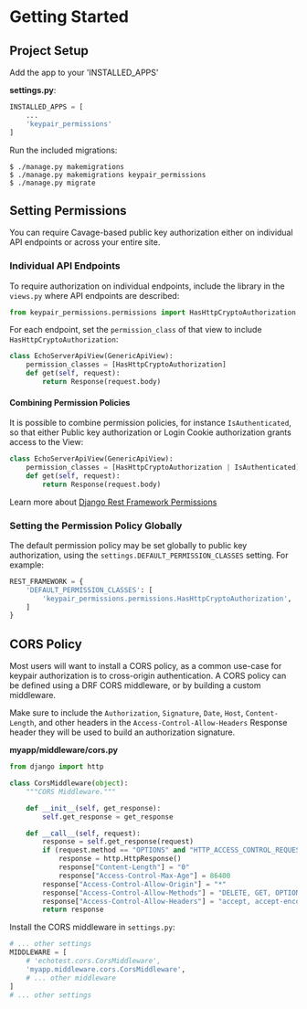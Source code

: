 # Getting Started

## Project Setup

Add the app to your 'INSTALLED_APPS'

**settings.py**:
```python
INSTALLED_APPS = [
	...
	'keypair_permissions'
]
```

Run the included migrations:

```
$ ./manage.py makemigrations
$ ./manage.py makemigrations keypair_permissions
$ ./manage.py migrate
```

## Setting Permissions

You can require Cavage-based public key authorization either on individual API endpoints or across your entire site.

### Individual API Endpoints

To require authorization on individual endpoints, include the library in the `views.py` where API endpoints are described:

```python
from keypair_permissions.permissions import HasHttpCryptoAuthorization
```

For each endpoint, set the `permission_class` of that view to include `HasHttpCryptoAuthorization`:

```python
class EchoServerApiView(GenericApiView):
    permission_classes = [HasHttpCryptoAuthorization]
    def get(self, request):
        return Response(request.body)
```


#### Combining Permission Policies

It is possible to combine permission policies, for instance `IsAuthenticated`, so that either Public key authorization or Login Cookie authorization grants access to the View:


```python
class EchoServerApiView(GenericApiView):
    permission_classes = [HasHttpCryptoAuthorization | IsAuthenticated]
    def get(self, request):
        return Response(request.body)
```

Learn more about [Django Rest Framework Permissions](https://www.django-rest-framework.org/api-guide/permissions/)

### Setting the Permission Policy Globally

The default permission policy may be set globally to public key authorization, using the `settings.DEFAULT_PERMISSION_CLASSES` setting. For example:

```python
REST_FRAMEWORK = {
    'DEFAULT_PERMISSION_CLASSES': [
        'keypair_permissions.permissions.HasHttpCryptoAuthorization',
    ]
}
```

## CORS Policy

Most users will want to install a CORS policy, as a common use-case for keypair authorization is to cross-origin authentication. A CORS policy can be defined using a DRF CORS middleware, or by building a custom middleware.

Make sure to include the `Authorization`, `Signature`, `Date`, `Host`, `Content-Length`, and other headers in the `Access-Control-Allow-Headers` Response header they will be used to build an authorization signature. 

**myapp/middleware/cors.py**
```python
from django import http

class CorsMiddleware(object):
    """CORS Middleware."""

    def __init__(self, get_response):
        self.get_response = get_response

    def __call__(self, request):
        response = self.get_response(request)
        if (request.method == "OPTIONS" and "HTTP_ACCESS_CONTROL_REQUEST_METHOD" in request.META):
            response = http.HttpResponse()
            response["Content-Length"] = "0"
            response["Access-Control-Max-Age"] = 86400
        response["Access-Control-Allow-Origin"] = "*"
        response["Access-Control-Allow-Methods"] = "DELETE, GET, OPTIONS, PATCH, POST, PUT"
        response["Access-Control-Allow-Headers"] = "accept, accept-encoding, authorization, content-type, dnt, origin, user-agent, x-csrftoken, x-requested-with, authorization, signature, digest, content-length, date, host"
        return response
```

Install the CORS middleware in `settings.py`:
```python
# ... other settings
MIDDLEWARE = [
    # 'echotest.cors.CorsMiddleware',
    'myapp.middleware.cors.CorsMiddleware',
    # ... other middleware
]
# ... other settings
```
